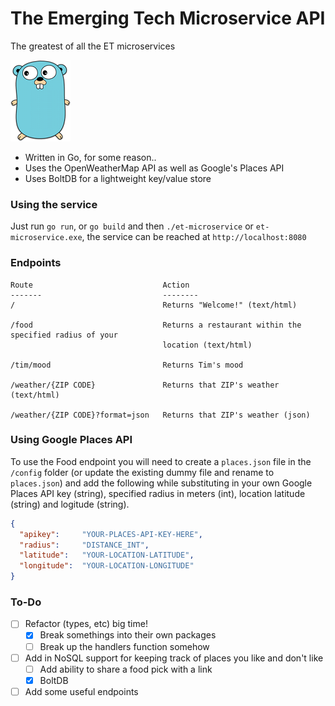 # The Emerging Tech Microservice API
The greatest of all the ET microservices

![logo](https://raw.githubusercontent.com/mdubbs/et-microservice/master/img/go.png)

* Written in Go, for some reason..
* Uses the OpenWeatherMap API as well as Google's Places API
* Uses BoltDB for a lightweight key/value store

### Using the service
Just run `go run`, or `go build` and then `./et-microservice` or `et-microservice.exe`, the service can be reached at `http://localhost:8080`

### Endpoints
```
Route                             Action
-------                           --------
/                                 Returns "Welcome!" (text/html)

/food                             Returns a restaurant within the specified radius of your
                                  location (text/html)

/tim/mood                         Returns Tim's mood

/weather/{ZIP CODE}               Returns that ZIP's weather (text/html)

/weather/{ZIP CODE}?format=json   Returns that ZIP's weather (json)
```
### Using Google Places API

To use the Food endpoint you will need to create a `places.json` file in the `/config` folder (or update the existing dummy file and rename to `places.json`) and add the following while substituting in your own Google Places API key (string), specified radius in meters (int), location latitude (string) and logitude (string).

```json
{
  "apikey":     "YOUR-PLACES-API-KEY-HERE",
  "radius":     "DISTANCE_INT",
  "latitude":   "YOUR-LOCATION-LATITUDE",
  "longitude":  "YOUR-LOCATION-LONGITUDE"
}
```
### To-Do
- [ ] Refactor (types, etc) big time!
  - [X] Break somethings into their own packages
  - [ ] Break up the handlers function somehow
- [ ] Add in NoSQL support for keeping track of places you like and don't like
  - [ ] Add ability to share a food pick with a link
  - [X] BoltDB
- [ ] Add some useful endpoints